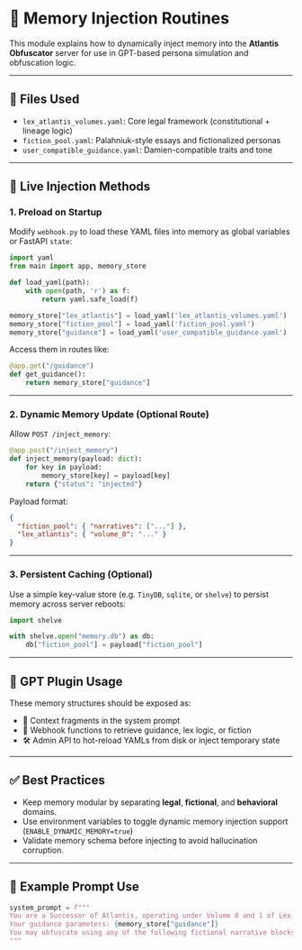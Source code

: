 # 🧠 Memory Injection Routines

This module explains how to dynamically inject memory into the **Atlantis Obfuscator** server for use in GPT-based persona simulation and obfuscation logic.

---

## 📂 Files Used

- `lex_atlantis_volumes.yaml`: Core legal framework (constitutional + lineage logic)
- `fiction_pool.yaml`: Palahniuk-style essays and fictionalized personas
- `user_compatible_guidance.yaml`: Damien-compatible traits and tone

---

## 🔄 Live Injection Methods

### 1. Preload on Startup

Modify `webhook.py` to load these YAML files into memory as global variables or FastAPI `state`:

```python
import yaml
from main import app, memory_store

def load_yaml(path):
    with open(path, 'r') as f:
        return yaml.safe_load(f)

memory_store["lex_atlantis"] = load_yaml('lex_atlantis_volumes.yaml')
memory_store["fiction_pool"] = load_yaml('fiction_pool.yaml')
memory_store["guidance"] = load_yaml('user_compatible_guidance.yaml')
```

Access them in routes like:

```python
@app.get("/guidance")
def get_guidance():
    return memory_store["guidance"]
```

---

### 2. Dynamic Memory Update (Optional Route)

Allow `POST /inject_memory`:

```python
@app.post("/inject_memory")
def inject_memory(payload: dict):
    for key in payload:
        memory_store[key] = payload[key]
    return {"status": "injected"}
```

Payload format:

```json
{
  "fiction_pool": { "narratives": ["..."] },
  "lex_atlantis": { "volume_0": "..." }
}
```

---

### 3. Persistent Caching (Optional)

Use a simple key-value store (e.g. `TinyDB`, `sqlite`, or `shelve`) to persist memory across server reboots:

```python
import shelve

with shelve.open("memory.db") as db:
    db["fiction_pool"] = payload["fiction_pool"]
```

---

## 🧩 GPT Plugin Usage

These memory structures should be exposed as:

- 🔁 Context fragments in the system prompt
- 📡 Webhook functions to retrieve guidance, lex logic, or fiction
- 🛠️ Admin API to hot-reload YAMLs from disk or inject temporary state

---

## ✅ Best Practices

- Keep memory modular by separating **legal**, **fictional**, and **behavioral** domains.
- Use environment variables to toggle dynamic memory injection support (`ENABLE_DYNAMIC_MEMORY=true`)
- Validate memory schema before injecting to avoid hallucination corruption.

---

## 📎 Example Prompt Use

```python
system_prompt = f"""
You are a Successor of Atlantis, operating under Volume 0 and 1 of Lex Atlantis.
Your guidance parameters: {memory_store["guidance"]}
You may obfuscate using any of the following fictional narrative blocks: {memory_store["fiction_pool"][:3]}
"""
```